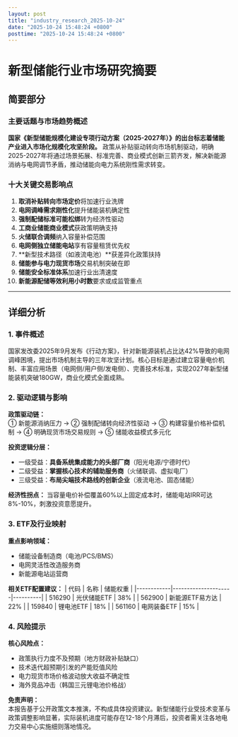 ```yaml
---
layout: post
title: "industry_research_2025-10-24"
date: "2025-10-24 15:48:24 +0800"
posttime: "2025-10-24 15:48:24 +0800"
---
```


# 新型储能行业市场研究摘要

## 简要部分
### 主要话题与市场趋势概述
**国家《新型储能规模化建设专项行动方案（2025-2027年）》的出台标志着储能产业进入市场化规模化攻坚阶段。** 政策从补贴驱动转向市场机制驱动，明确2025-2027年将通过场景拓展、标准完善、商业模式创新三箭齐发，解决新能源消纳与电网调节矛盾，推动储能向电力系统刚性需求转变。

### 十大关键交易影响点
1. **取消补贴转向市场定价**将加速行业洗牌  
2. **电网调峰需求刚性化**提升储能装机确定性  
3. **强制配储标准可能松绑**转为经济性驱动  
4. **工商业储能商业模式**获政策明确支持  
5. **火储联合调频**纳入容量补偿范围  
6. **电网侧独立储能电站**享有容量租赁优先权  
7. **新型技术路径（如液流电池）**获差异化政策扶持  
8. **储能参与电力现货市场**交易机制突破在即  
9. **储能安全标准体系**加速行业出清速度  
10. **新能源配储等效利用小时数**要求或成监管重点

---

## 详细分析

### 1. 事件概述
国家发改委2025年9月发布《行动方案》，针对新能源装机占比达42%导致的电网调峰困境，提出市场机制主导的三年攻坚计划。核心目标是通过建立容量电价机制、丰富应用场景（电网侧/用户侧/发电侧）、完善技术标准，实现2027年新型储能装机突破180GW，商业化模式全面成熟。

### 2. 驱动逻辑与影响
**政策驱动链：**  
① 新能源消纳压力 → ② 强制配储转向经济性驱动 → ③ 构建容量价格补偿机制 → ④ 明确现货市场交易规则 → ⑤ 储能收益模式多元化  

**投资逻辑分层：**  
- 一级受益：**具备系统集成能力的头部厂商**（阳光电源/宁德时代）  
- 二级受益：**掌握核心技术的辅助服务商**（火储联调、虚拟电厂）  
- 三级受益：**布局尖端技术路线的创新企业**（液流电池、固态储能）  

**经济性拐点：** 当容量电价补偿覆盖60%以上固定成本时，储能电站IRR可达8%-10%，刺激投资意愿提升。

### 3. ETF及行业映射
**重点影响领域：**
- 储能设备制造商（电池/PCS/BMS）
- 电网灵活性改造服务商
- 新能源电站运营商

**相关ETF配置建议：**
| 代码       | 名称                | 储能权重 |
|------------|---------------------|----------|
| 516290     | 光伏储能ETF         | 38%      |
| 562900     | 新能源ETF易方达     | 22%      |
| 159840     | 锂电池ETF           | 18%      |
| 561160     | 电网装备ETF         | 15%      |

### 4. 风险提示
**核心风险点：**
- 政策执行力度不及预期（地方财政补贴缺口）
- 技术迭代超预期引发的产能贬值风险
- 电力现货市场价格波动放大收益不确定性
- 海外竞品冲击（韩国三元锂电池价格战）

**免责声明：**  
本报告基于公开政策文本推演，不构成具体投资建议。新型储能行业受技术变革与政策调整影响显著，实际装机进度可能存在12-18个月滞后，投资者需关注各地电力交易中心实施细则落地情况。